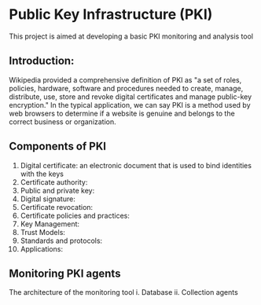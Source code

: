 # Public Key Infrastructure (PKI)
This project is aimed at developing a basic PKI monitoring and analysis tool <br>
## Introduction:
Wikipedia provided a comprehensive definition of PKI as "a set of roles, policies, hardware, software and procedures needed to create, manage, distribute, use, store and revoke digital certificates and manage public-key encryption." In the typical application, we can say PKI is a method used by web browsers to determine if a website is genuine and belongs to the correct business or organization.
## Components of PKI
1. Digital certificate: an electronic document that is used to bind identities with the keys
2. Certificate authority:
3. Public and private key:
4. Digital signature:
5. Certificate revocation:
6. Certificate policies and practices:
7. Key Management:
8. Trust Models:
9. Standards and protocols:
10. Applications:
## Monitoring PKI agents 
The architecture of the monitoring tool
i. Database
ii. Collection agents 

